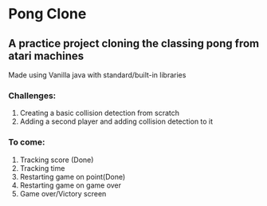 <h1>Pong Clone</h1>

<h2>A practice project cloning the classing pong from atari machines</h2>

<p>Made using Vanilla java with standard/built-in libraries</p>

<h3>Challenges:</h3>

<ol>
<li>Creating a basic collision detection from scratch</li>
<li>Adding a second player and adding collision detection to it</li>
</ol>

<h3>To come:</h3>

<ol>
<li>Tracking score (Done)</li>
<li>Tracking time</li>
<li>Restarting game on point(Done)</li>
<li>Restarting game on game over</li>
<li>Game over/Victory screen</li>
</ol>